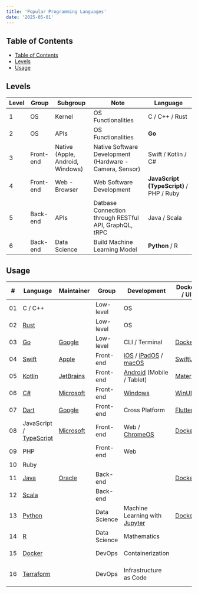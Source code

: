 ```yaml
---
title: 'Popular Programming Languages'
date: '2025-05-01'
---
```


## Table of Contents

- [Table of Contents](#table-of-contents)
- [Levels](#levels)
- [Usage](#usage)

## Levels

| Level | Group     | Subgroup                         | Note                                                    | Language                                 |
| ----- | --------- | -------------------------------- | ------------------------------------------------------- | ---------------------------------------- |
| 1     | OS        | Kernel                           | OS Functionalities                                      | C / C++ / Rust                           |
| 2     | OS        | APIs                             | OS Functionalities                                      | **Go**                                   |
| 3     | Front-end | Native (Apple, Android, Windows) | Native Software Development (Hardware - Camera, Sensor) | Swift / Kotlin / C#                      |
| 4     | Front-end | Web - Browser                    | Web Software Development                                | **JavaScript (TypeScript)** / PHP / Ruby |
| 5     | Back-end  | APIs                             | Datbase Connection through RESTful API, GraphQL, tRPC   | Java / Scala                             |
| 6     | Back-end  | Data Science                     | Build Machine Learning Model                            | **Python** / R                           |

## Usage

| #   | Language                                 | Maintainer             | Group        | Development                                                      | Docker / UI                  | Note                          |
| --- | ---------------------------------------- | ---------------------- | ------------ | ---------------------------------------------------------------- | ---------------------------- | ----------------------------- |
| 01  | C / C++                                  |                        | Low-level    | OS                                                               |                              | Most Popular                  |
| 02  | [Rust][rust]                             |                        | Low-level    | OS                                                               |                              | Best for Memory               |
| 03  | [Go][go]                                 | [Google][google]       | Low-level    | CLI / Terminal                                                   | [Docker][docker-hub-golang]  | Easiest to Use                |
| 04  | [Swift][apple-swift]                     | [Apple][apple]         | Front-end    | [iOS][apple-ios] / [iPadOS][apple-ipados] / [macOS][apple-macos] | [SwiftUI][apple-swiftui]     | Closed EcoSytem               |
| 05  | [Kotlin][jetbrains-kotlin]               | [JetBrains][jetbrains] | Front-end    | [Android][google-android] (Mobile / Tablet)                      | [Material][google-material]  | Most Popular for Mobile       |
| 06  | [C#][ms-csharp]                          | [Microsoft][ms]        | Front-end    | [Windows][ms-windows]                                            | [WinUI][ms-winui]            | Most Popular for Desktop      |
| 07  | [Dart][dart]                             | [Google][google]       | Front-end    | Cross Platform                                                   | [Flutter][flutter]           |                               |
| 08  | JavaScript / [TypeScript][ms-typescript] | [Microsoft][ms]        | Front-end    | Web / [ChromeOS][google-chromeos]                                | [Docker][docker-hub-node]    | Most Accessible               |
| 09  | PHP                                      |                        | Front-end    | Web                                                              |                              |                               |
| 10  | Ruby                                     |                        |              |                                                                  |                              |                               |
| 11  | [Java][oracle-java]                      | [Oracle][oracle]       | Back-end     |                                                                  | [Docker][docker-hub-openjdk] | Best for Enterprise           |
| 12  | [Scala][scala]                           |                        | Back-end     |                                                                  |                              |                               |
| 13  | [Python][python]                         |                        | Data Science | Machine Learning with [Jupyter][jupyter]                         | [Docker][docker-hub-python]  | Best for Machine Learning     |
| 14  | [R][r]                                   |                        | Data Science | Mathematics                                                      |                              | Best for Statistics           |
| 15  | [Docker][docker]                         |                        | DevOps       | Containerization                                                 |                              | Best for Deployment           |
| 16  | [Terraform][terraform]                   |                        | DevOps       | Infrastructure as Code                                           |                              | Best for Cloud Infrastructure |

[apple]: https://www.apple.com/
[apple-ios]: https://www.apple.com/ios/
[apple-ipados]: https://www.apple.com/ipados/ipados-18/
[apple-macos]: https://www.apple.com/macos/
[apple-swift]: https://www.swift.org/
[apple-swiftui]: https://developer.apple.com/xcode/swiftui/
[dart]: https://dart.dev/
[docker]: https://www.docker.com/
[docker-hub-golang]: https://hub.docker.com/_/golang/
[docker-hub-node]: https://hub.docker.com/_/node/
[docker-hub-openjdk]: https://hub.docker.com/_/openjdk
[docker-hub-python]: https://hub.docker.com/_/python/
[flutter]: https://flutter.dev/
[go]: https://go.dev/
[google]: https://www.google.com/
[google-android]: https://www.android.com/
[google-chromeos]: https://chromeos.google/
[google-material]: https://m3.material.io/
[jetbrains]: https://jetbrains.com/
[jetbrains-kotlin]: https://kotlinlang.org/
[jupyter]: https://jupyter.org/
[ms]: https://www.microsoft.com/
[ms-csharp]: https://learn.microsoft.com/en-us/dotnet/csharp/
[ms-typescript]: https://www.typescriptlang.org/
[ms-windows]: https://www.microsoft.com/en-us/windows/
[ms-winui]: https://learn.microsoft.com/vi-vn/windows/apps/winui/
[oracle]: https://www.oracle.com/
[oracle-java]: https://www.java.com/
[python]: https://www.python.org/
[r]: https://www.r-project.org/
[rust]: https://www.rust-lang.org/
[scala]: https://www.scala-lang.org/
[terraform]: https://developer.hashicorp.com/terraform
